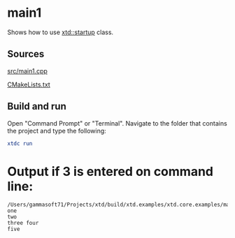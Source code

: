 # main1

Shows how to use [xtd::startup](https://gammasoft71.github.io/xtd/reference_guides/latest/startup_8h.html) class.

## Sources

[src/main1.cpp](src/main1.cpp)

[CMakeLists.txt](CMakeLists.txt)

## Build and run

Open "Command Prompt" or "Terminal". Navigate to the folder that contains the project and type the following:

```cmake
xtdc run
```

# Output if 3 is entered on command line:

```
/Users/gammasoft71/Projects/xtd/build/xtd.examples/xtd.core.examples/mains/main1/Debug/main1
one
two
three four
five
```
